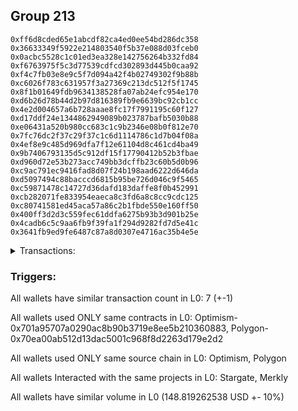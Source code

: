 ## Group 213

```0xd8ca51074e5c9cb36e266f7ac2df45b2e1cc4b97
0xff6d8cded65e1abcdf82ca4ed0ee54bd286dc358
0x36633349f5922e214803540f5b37e088d03fceb0
0x0acbc5528c1c01ed3ea328e142756264b332fd84
0xf6763975f5c3d77539cdfcd302893d445b0caa92
0xf4c7fb03e8e9c5f7d094a42f4b02749302f9b88b
0xc6026f783c631957f3a27369c213dc512f5f1745
0x8f1b01649fdb9634138528fa07ab24efc954e170
0xd6b26d78b44d2b97d816389fb9e6639bc92cb1cc
0x4e2d004657a6b728aaae8fc17f7991195c60f127
0xd17ddf24e1344862949089b023787bafb5030b88
0xe06431a520b980cc683c1c9b2346e08b0f812e70
0x7fc76dc2f37c29f37c1c6d1114786c1d7b04f08a
0x4ef8e9c485d969dfa7f12e61104d8c461cd4ba49
0x9b7406793135d5c912df15f17790412b52b3fbae
0xd960d72e53b273acc749bb3dcffb23c60b5d0b96
0xc9ac791ec9416fad8d07f24b198aad6222d646da
0xd5097494c88bacccd6815b95be726d046c9f5465
0xc59871478c14727d36dafd183daffe8f0b452991
0xcb282071fe833954eaeca8c3fd6a8c8cc9cdc125
0xc80741581ed45aca57a86c2b1fbde550e160ff50
0x400ff3d2d3c559fec61ddfa6275b93b3d901b25e
0x4cadb6c5c9aa6fb9f39fa1f294d9282fd7d5e41c
0x3641fb9ed9fe6487c87a8d0307e4716ac35b4e5e
```
<details>
<summary>Transactions:</summary>

Hashes: 

Wallet: 0xd8ca51074e5c9cb36e266f7ac2df45b2e1cc4b97

       Hash: 0xcf94615b0b98fd0ec11d6011122577a7a96f1e8fbed7305f11ff8c2d8abfd817
         - source chain: Optimism
         - destination chain: Polygon
         - project: Stargate
         - contract: 0x701a95707a0290ac8b90b3719e8ee5b210360883
         - value USD: 148.819262538
       Hash: 0xffb8f56965a0488accc7ee6e5602868bd635f9753a3b810856a7b11757a281d8
         - source chain: Polygon
         - destination chain: Viction
         - project: Merkly
         - contract: 0x70ea00ab512d13dac5001c968f8d2263d179e2d2
       Hash: 0x76144486f09ddb9359be39de3bf710b8ce3c6e49a0ccde4e56b7ea0b956bb6af
         - source chain: Polygon
         - destination chain: Merit Circle
         - project: Merkly
         - contract: 0x70ea00ab512d13dac5001c968f8d2263d179e2d2
       Hash: 0xd28a5ede81001d740a36ff448da085b92f2f3386619ba06339915156000c3e72
         - source chain: Polygon
         - destination chain: Celo Mainnet
         - project: Merkly
         - contract: 0x70ea00ab512d13dac5001c968f8d2263d179e2d2
       Hash: 0xc77caf6befca07c202df37ee3490457c98af3f33cd6b7a05a76b0961916fcc3d
         - source chain: Polygon
         - destination chain: Fuse Mainnet
         - project: Merkly
         - contract: 0x70ea00ab512d13dac5001c968f8d2263d179e2d2
       Hash: 0xc157be25c44d31d82c13c3d0f394fc35ecf0f4b6e04567b313e89573e723caf2
         - source chain: Polygon
         - destination chain: Klaytn Mainnet Cypress
         - project: Merkly
         - contract: 0x70ea00ab512d13dac5001c968f8d2263d179e2d2
       Hash: 0xa8522dc1544cfcc7bca7b992aca86ce7f3ce0344fb201378d63ca53f58f00fac
         - source chain: Polygon
         - destination chain: Mode
         - project: Merkly
         - contract: 0x70ea00ab512d13dac5001c968f8d2263d179e2d2
Wallet: 0xff6d8cded65e1abcdf82ca4ed0ee54bd286dc358

       Hash:0xc019239bde27f7049c1c4a4f521c4ce948893d6eb7d6680e04985f28c6c186d0
         - source chain: Optimism
         - destination chain: Polygon
         - project: Stargate
         - contract: 0x701a95707a0290ac8b90b3719e8ee5b210360883
         - value USD: 149.775828509
       Hash:0x7e777f89b47d66730a55b1bf25a3f60101e33d38be98a64b2852b8f445d8dc1f
         - source chain: Polygon
         - destination chain: Moonriver
         - project: Merkly
         - contract: 0x70ea00ab512d13dac5001c968f8d2263d179e2d2
       Hash:0x4fdc7daadc316ecd24a52748fdc0d8df15b152cf19866cff96229543f670f061
         - source chain: Polygon
         - destination chain: Gnosis
         - project: Merkly
         - contract: 0x70ea00ab512d13dac5001c968f8d2263d179e2d2
       Hash:0xe558cc3b082a619928402eff8a430b665c7b91e36fb521a2204e1590062a1064
         - source chain: Polygon
         - destination chain: DFK
         - project: Merkly
         - contract: 0x70ea00ab512d13dac5001c968f8d2263d179e2d2
       Hash:0x167210958fff9b8bcb782f3dc8562b2e845d279e2e78dbcf280961f4f9acdb7c
         - source chain: Polygon
         - destination chain: Viction
         - project: Merkly
         - contract: 0x70ea00ab512d13dac5001c968f8d2263d179e2d2
       Hash:0xbbca96ebc075de55d69cb0102c16e75d8cccd6c6f45f3fde596888f1c79071b6
         - source chain: Polygon
         - destination chain: Merit Circle
         - project: Merkly
         - contract: 0x70ea00ab512d13dac5001c968f8d2263d179e2d2
       Hash:0x25d3359158fa3d3a71d26dd244eff353ba9f4a1ac6690e09f2f3c54e427c0995
         - source chain: Polygon
         - destination chain: Aptos
         - project: Merkly
         - contract: 0x70ea00ab512d13dac5001c968f8d2263d179e2d2
Wallet: 0x36633349f5922e214803540f5b37e088d03fceb0

       Hash:0xc33a394b500278b6d1f535a352996a3467a815245fd85fac4b0a12c43c062631
         - source chain: Optimism
         - destination chain: Polygon
         - project: Stargate
         - contract: 0x701a95707a0290ac8b90b3719e8ee5b210360883
         - value USD: 148.75696727
       Hash:0xdcfab6c1e377ad84828c77217243b169841a929b300647b8cdc37a0110b8f58d
         - source chain: Polygon
         - destination chain: Celo Mainnet
         - project: Merkly
         - contract: 0x70ea00ab512d13dac5001c968f8d2263d179e2d2
       Hash:0x9aa90fd33e211fc5d91d9832b654c6b8cdd9d92819a288eb89d16dcd767a0a8d
         - source chain: Polygon
         - destination chain: Fuse Mainnet
         - project: Merkly
         - contract: 0x70ea00ab512d13dac5001c968f8d2263d179e2d2
       Hash:0x77d48eee43d7078f21c7a3d2e9112c57304a6f830c91ff8478bda61091add344
         - source chain: Polygon
         - destination chain: Klaytn Mainnet Cypress
         - project: Merkly
         - contract: 0x70ea00ab512d13dac5001c968f8d2263d179e2d2
       Hash:0x92f9e1d9f02407cd5481a4a09495fc82449a08bbb1d900059b2a5b9be403b0e9
         - source chain: Polygon
         - destination chain: Moonriver
         - project: Merkly
         - contract: 0x70ea00ab512d13dac5001c968f8d2263d179e2d2
       Hash:0xf3fee2f6665cda926bf620e25368e9bb978284e8a8a9ac7122c8941f60f11ea4
         - source chain: Polygon
         - destination chain: Gnosis
         - project: Merkly
         - contract: 0x70ea00ab512d13dac5001c968f8d2263d179e2d2
       Hash:0x65f544f8ae61927266cbb36ab7eb366ca0e96410a0526f06256ee02de3738981
         - source chain: Polygon
         - destination chain: Celo Mainnet
         - project: Merkly
         - contract: 0x70ea00ab512d13dac5001c968f8d2263d179e2d2
Wallet: 0x0acbc5528c1c01ed3ea328e142756264b332fd84

       Hash:0xebed4c52deb81464294c792232ebbf05a9f0e54996027c3b312ee84d93155027
         - source chain: Optimism
         - destination chain: Polygon
         - project: Stargate
         - contract: 0x701a95707a0290ac8b90b3719e8ee5b210360883
         - value USD: 148.886105959
       Hash:0xb05c4e7ae4ce05ab5c662e287c6c8eab7ecc397774383764c7d4499cc922be69
         - source chain: Polygon
         - destination chain: DFK
         - project: Merkly
         - contract: 0x70ea00ab512d13dac5001c968f8d2263d179e2d2
       Hash:0xce6d393390828962a0cc4bb3c398e3eb50a3e328d738fd435ada5c06a9013cb5
         - source chain: Polygon
         - destination chain: Viction
         - project: Merkly
         - contract: 0x70ea00ab512d13dac5001c968f8d2263d179e2d2
       Hash:0xaea6181e0f68b7d8f080de194ee1a5d5f95d4ce967c15a3d3df157c69850b3ad
         - source chain: Polygon
         - destination chain: Celo Mainnet
         - project: Merkly
         - contract: 0x70ea00ab512d13dac5001c968f8d2263d179e2d2
       Hash:0xae64ec9e4403b921176b9764ef33bf40df4068aa9317a5f74aa216ed4c3b6b7e
         - source chain: Polygon
         - destination chain: Fuse Mainnet
         - project: Merkly
         - contract: 0x70ea00ab512d13dac5001c968f8d2263d179e2d2
       Hash:0xf1fe11a3edbeb2fdbe198a9b1d2b7b158aac8f2a8d5e361689dbd5e467680e80
         - source chain: Polygon
         - destination chain: Klaytn Mainnet Cypress
         - project: Merkly
         - contract: 0x70ea00ab512d13dac5001c968f8d2263d179e2d2
       Hash:0x3b0674ce2a75ff525089301a0e48dff6077d34d635c1b9378d70b744f2a8544a
         - source chain: Polygon
         - destination chain: Fuse Mainnet
         - project: Merkly
         - contract: 0x70ea00ab512d13dac5001c968f8d2263d179e2d2
Wallet: 0xf6763975f5c3d77539cdfcd302893d445b0caa92

       Hash:0x03353400100ae42358052de768cdedf70f1cbf58427f6bf72269758832253994
         - source chain: Optimism
         - destination chain: Polygon
         - project: Stargate
         - contract: 0x701a95707a0290ac8b90b3719e8ee5b210360883
         - value USD: 148.971341259
       Hash:0xeb8776f38bc96277f93bccf5229e8b8d184113d92c3b97741d5aa3671a545b05
         - source chain: Polygon
         - destination chain: Moonriver
         - project: Merkly
         - contract: 0x70ea00ab512d13dac5001c968f8d2263d179e2d2
       Hash:0x1bb24b2dcc2eb4dbdf83ba4100f01083939057aacfa5536aaf7dbf3895e2ba0d
         - source chain: Polygon
         - destination chain: Gnosis
         - project: Merkly
         - contract: 0x70ea00ab512d13dac5001c968f8d2263d179e2d2
       Hash:0x063b4e09f771d515127e98898fbbd4978f72ec1154436ec5d8663fe975442ec7
         - source chain: Polygon
         - destination chain: DFK
         - project: Merkly
         - contract: 0x70ea00ab512d13dac5001c968f8d2263d179e2d2
       Hash:0x6f05529c6fd1787e303b0dcdefead51b2344adb1c26e9a5393b30b25c818635d
         - source chain: Polygon
         - destination chain: Merit Circle
         - project: Merkly
         - contract: 0x70ea00ab512d13dac5001c968f8d2263d179e2d2
       Hash:0xdd0d210b7e9ef6fd3699feb9300d89b5f6e89ebf523ec207b413feab5a6d9a0e
         - source chain: Polygon
         - destination chain: Celo Mainnet
         - project: Merkly
         - contract: 0x70ea00ab512d13dac5001c968f8d2263d179e2d2
       Hash:0x2bf4634c37a41afd5abd87db061a19f137100af4b5e5b4de3738b69ce2b18358
         - source chain: Polygon
         - destination chain: Klaytn Mainnet Cypress
         - project: Merkly
         - contract: 0x70ea00ab512d13dac5001c968f8d2263d179e2d2
Wallet: 0xf4c7fb03e8e9c5f7d094a42f4b02749302f9b88b

       Hash:0x40d40ba382c089448d1d28869f3098e43483b27a0f95f62566e77c04e6b96ead
         - source chain: Optimism
         - destination chain: Polygon
         - project: Stargate
         - contract: 0x701a95707a0290ac8b90b3719e8ee5b210360883
         - value USD: 148.923576646
       Hash:0x5d562da451b28407a2f2b04c8bce5e77576fa3093fc61447bba3fea4ebf6d8de
         - source chain: Polygon
         - destination chain: Fuse Mainnet
         - project: Merkly
         - contract: 0x70ea00ab512d13dac5001c968f8d2263d179e2d2
       Hash:0xc8c875cd83dc4871b974d57a59a61a03011733f30302006725939cd3b6f0c3a6
         - source chain: Polygon
         - destination chain: Klaytn Mainnet Cypress
         - project: Merkly
         - contract: 0x70ea00ab512d13dac5001c968f8d2263d179e2d2
       Hash:0x610e57882a3cb566ada0723dadfb452c904541e76076c55ed7f08e542bf864f1
         - source chain: Polygon
         - destination chain: Moonriver
         - project: Merkly
         - contract: 0x70ea00ab512d13dac5001c968f8d2263d179e2d2
       Hash:0xc9ce383037095769c44f6953cc54ab051b57603900f7d07a6cabfbe7844aead7
         - source chain: Polygon
         - destination chain: Gnosis
         - project: Merkly
         - contract: 0x70ea00ab512d13dac5001c968f8d2263d179e2d2
       Hash:0xda1291c13af5aac734474c69461abd77a6a5092d87ea6358e2148c41d51d4967
         - source chain: Polygon
         - destination chain: DFK
         - project: Merkly
         - contract: 0x70ea00ab512d13dac5001c968f8d2263d179e2d2
       Hash:0x883b63b7aad0c3d1c81dd74b566c7557cb17b419049d724d9724ad2141dd800c
         - source chain: Polygon
         - destination chain: Moonbeam
         - project: Merkly
         - contract: 0x70ea00ab512d13dac5001c968f8d2263d179e2d2
Wallet: 0xc6026f783c631957f3a27369c213dc512f5f1745

       Hash:0x3e4225391065c0a9989d3ed4d4b4799b2a632f4284ce2aebb8074229c97224ed
         - source chain: Optimism
         - destination chain: Polygon
         - project: Stargate
         - contract: 0x701a95707a0290ac8b90b3719e8ee5b210360883
         - value USD: 148.96596799
       Hash:0xfa2a1877a8a6552111dbf78940238e3013ebd2820ce79a4c4da4f9a324c9f807
         - source chain: Polygon
         - destination chain: Viction
         - project: Merkly
         - contract: 0x70ea00ab512d13dac5001c968f8d2263d179e2d2
       Hash:0x75b5e94994729090ac01cb2dc269c0f35d4510e6ce77f832219465121088a837
         - source chain: Polygon
         - destination chain: Merit Circle
         - project: Merkly
         - contract: 0x70ea00ab512d13dac5001c968f8d2263d179e2d2
       Hash:0xaef27c96ce41c50b6c83298c97573259c673ebb476c61e5a9aa73caa9612ceb2
         - source chain: Polygon
         - destination chain: Celo Mainnet
         - project: Merkly
         - contract: 0x70ea00ab512d13dac5001c968f8d2263d179e2d2
       Hash:0x89a711507460dd747edecabd75cca6bfed4fbe431fac5bb2131b5df40a10a6be
         - source chain: Polygon
         - destination chain: Fuse Mainnet
         - project: Merkly
         - contract: 0x70ea00ab512d13dac5001c968f8d2263d179e2d2
       Hash:0x554d87dda0d70aa1cfb5e195ed214efcce48711de0def19b68680cc47bf9d109
         - source chain: Polygon
         - destination chain: Klaytn Mainnet Cypress
         - project: Merkly
         - contract: 0x70ea00ab512d13dac5001c968f8d2263d179e2d2
       Hash:0xf25b95065cb9f19225f56b92b613db58732f1d1b1986f219be699554f3da1565
         - source chain: Polygon
         - destination chain: Moonriver
         - project: Merkly
         - contract: 0x70ea00ab512d13dac5001c968f8d2263d179e2d2
Wallet: 0x8f1b01649fdb9634138528fa07ab24efc954e170

       Hash:0x1fbf0b23a92e7c31108ca39b08476f47cb8485bd4c3d062a19cb196fdcf9ad21
         - source chain: Optimism
         - destination chain: Polygon
         - project: Stargate
         - contract: 0x701a95707a0290ac8b90b3719e8ee5b210360883
         - value USD: 148.903534535
       Hash:0xf7d3636956f12a52aae971aa748024317b6445cad9b52ad90372f45456bf4916
         - source chain: Polygon
         - destination chain: Moonriver
         - project: Merkly
         - contract: 0x70ea00ab512d13dac5001c968f8d2263d179e2d2
       Hash:0x36f2412cf1b8274363df6ecdc1bfab96f7f76b9f81cf37cde1acf7353ade60fb
         - source chain: Polygon
         - destination chain: Gnosis
         - project: Merkly
         - contract: 0x70ea00ab512d13dac5001c968f8d2263d179e2d2
       Hash:0x6f5d6da62601591e47a75dded37953f491b425bc5a134a2db32718335e4eae99
         - source chain: Polygon
         - destination chain: DFK
         - project: Merkly
         - contract: 0x70ea00ab512d13dac5001c968f8d2263d179e2d2
       Hash:0xa7509d66c2a989e5b3bba337fb9aecf9111177b906b4cfcaf547a23dfe44a904
         - source chain: Polygon
         - destination chain: Viction
         - project: Merkly
         - contract: 0x70ea00ab512d13dac5001c968f8d2263d179e2d2
       Hash:0x912770e79d4634efa33f377f89420cbb0f49af7dc215f86bea5343e852c929bd
         - source chain: Polygon
         - destination chain: Merit Circle
         - project: Merkly
         - contract: 0x70ea00ab512d13dac5001c968f8d2263d179e2d2
       Hash:0x2f6f6f37e5e09a6b7d86a2af5c09b77780d3bd5dd90fa86cd8fe3bdb1c800ff4
         - source chain: Polygon
         - destination chain: DFK
         - project: Merkly
         - contract: 0x70ea00ab512d13dac5001c968f8d2263d179e2d2
Wallet: 0xd6b26d78b44d2b97d816389fb9e6639bc92cb1cc

       Hash:0x5036ce0a46e2795532df3546c35dff25a760001e3a6883db37d3153239195ce8
         - source chain: Optimism
         - destination chain: Polygon
         - project: Stargate
         - contract: 0x701a95707a0290ac8b90b3719e8ee5b210360883
         - value USD: 149.016889874
       Hash:0x0f06e54b9faa29c310bb56ef93a54df15fe7246fd7ab15d50188f731bb3101b3
         - source chain: Polygon
         - destination chain: Celo Mainnet
         - project: Merkly
         - contract: 0x70ea00ab512d13dac5001c968f8d2263d179e2d2
       Hash:0xcb4046e8a89afd5337f5fd45bef4d45b856915cb08bee8a0e71dbc6c95877a2c
         - source chain: Polygon
         - destination chain: Fuse Mainnet
         - project: Merkly
         - contract: 0x70ea00ab512d13dac5001c968f8d2263d179e2d2
       Hash:0xad3d67634796f0004cef185522313ba3fa71a3f1a35dd81afd8f61d7a5b93a76
         - source chain: Polygon
         - destination chain: Klaytn Mainnet Cypress
         - project: Merkly
         - contract: 0x70ea00ab512d13dac5001c968f8d2263d179e2d2
       Hash:0x29b00704be8f5bd77cd039855c658bb8b9763c00f85a9519cab57614690f8b45
         - source chain: Polygon
         - destination chain: Moonriver
         - project: Merkly
         - contract: 0x70ea00ab512d13dac5001c968f8d2263d179e2d2
       Hash:0x7dc4de21533691b47bbd07f1c2a2837d90f56b2c1c80afedd31529b3e8fea241
         - source chain: Polygon
         - destination chain: Gnosis
         - project: Merkly
         - contract: 0x70ea00ab512d13dac5001c968f8d2263d179e2d2
       Hash:0x33c8d98b6689892cd3e512773a7512111780585bc3d66e23e676ec96cac3b027
         - source chain: Polygon
         - destination chain: Viction
         - project: Merkly
         - contract: 0x70ea00ab512d13dac5001c968f8d2263d179e2d2
Wallet: 0x4e2d004657a6b728aaae8fc17f7991195c60f127

       Hash:0x37f6e7f3768794a10d780c25ebaa583c6add76c65be852b28c623c200a0027dd
         - source chain: Optimism
         - destination chain: Polygon
         - project: Stargate
         - contract: 0x701a95707a0290ac8b90b3719e8ee5b210360883
         - value USD: 148.971865969
       Hash:0xb7b2f6d5ba7d98407b2a27a6c9bb670cfb5e81ceb38c13b48e593a09ddc8d64f
         - source chain: Polygon
         - destination chain: DFK
         - project: Merkly
         - contract: 0x70ea00ab512d13dac5001c968f8d2263d179e2d2
       Hash:0x8ca67bcb0942f4f0b34ea6dc74d9a825fe22318ef5595a0749951dc41cb3f856
         - source chain: Polygon
         - destination chain: Viction
         - project: Merkly
         - contract: 0x70ea00ab512d13dac5001c968f8d2263d179e2d2
       Hash:0xe650b251d29a783f396d695b869f7637f0fba4c741aa66d35fa1ce358b647d7d
         - source chain: Polygon
         - destination chain: Merit Circle
         - project: Merkly
         - contract: 0x70ea00ab512d13dac5001c968f8d2263d179e2d2
       Hash:0xd4147260dc12613df9a1bf4c2d4b389ebbe8a9b2b5b6f8ea622a6ecc2bfc65ae
         - source chain: Polygon
         - destination chain: Celo Mainnet
         - project: Merkly
         - contract: 0x70ea00ab512d13dac5001c968f8d2263d179e2d2
       Hash:0xfbcb824cc581e948d73d5c84ebf8b20677c8d2b639fdf8777b9227720d0d77d8
         - source chain: Polygon
         - destination chain: Fuse Mainnet
         - project: Merkly
         - contract: 0x70ea00ab512d13dac5001c968f8d2263d179e2d2
       Hash:0x8bce34297c66c8d33db914896d4048ed2234b24d080af6a024841df948f32038
         - source chain: Polygon
         - destination chain: Merit Circle
         - project: Merkly
         - contract: 0x70ea00ab512d13dac5001c968f8d2263d179e2d2
Wallet: 0xd17ddf24e1344862949089b023787bafb5030b88

       Hash:0xd90f9386e6bdbb584e4e7d78bca2d5709f55a8bd43deb0600dfa995abd1a965c
         - source chain: Optimism
         - destination chain: Polygon
         - project: Stargate
         - contract: 0x701a95707a0290ac8b90b3719e8ee5b210360883
         - value USD: 148.971643668
       Hash:0xd54b91678e5adc564cc590283bdf23fb5698ba59d8bd3f6950348262abeca51d
         - source chain: Polygon
         - destination chain: Klaytn Mainnet Cypress
         - project: Merkly
         - contract: 0x70ea00ab512d13dac5001c968f8d2263d179e2d2
       Hash:0x81c187a7dc4535f3d90bf5f3ddbd4646f0119e1207dfae34c8b25fd97eb7b4fe
         - source chain: Polygon
         - destination chain: Moonriver
         - project: Merkly
         - contract: 0x70ea00ab512d13dac5001c968f8d2263d179e2d2
       Hash:0x9223c0450e84999f27388fe3fcf286261ee7202b72e0b2ace9b0617608bd557c
         - source chain: Polygon
         - destination chain: Gnosis
         - project: Merkly
         - contract: 0x70ea00ab512d13dac5001c968f8d2263d179e2d2
       Hash:0x76dd469878659625f1f5245847d9854c1a673d58332ad91353a40fc9daab7cb3
         - source chain: Polygon
         - destination chain: DFK
         - project: Merkly
         - contract: 0x70ea00ab512d13dac5001c968f8d2263d179e2d2
       Hash:0x937b1959265d9b0a01e3d5ec8a7651b1068f0860e635d6d89132e0ec9e0b097d
         - source chain: Polygon
         - destination chain: Viction
         - project: Merkly
         - contract: 0x70ea00ab512d13dac5001c968f8d2263d179e2d2
       Hash:0x988d04940feecbc7c2101a89a001374d2cd198a358986ff7c19dc8e0ec99a47a
         - source chain: Polygon
         - destination chain: Mode
         - project: Merkly
         - contract: 0x70ea00ab512d13dac5001c968f8d2263d179e2d2
Wallet: 0xe06431a520b980cc683c1c9b2346e08b0f812e70

       Hash:0xb7c07e5a23125333e4dbb15a59adee18e8a469950ef37e7cb06ff040deb1d414
         - source chain: Optimism
         - destination chain: Polygon
         - project: Stargate
         - contract: 0x701a95707a0290ac8b90b3719e8ee5b210360883
         - value USD: 148.978591066
       Hash:0x216be18fcc0a940eac46fbf9b03317262a66a6646675aae7f9011bd6b34bc0c2
         - source chain: Polygon
         - destination chain: Merit Circle
         - project: Merkly
         - contract: 0x70ea00ab512d13dac5001c968f8d2263d179e2d2
       Hash:0x9d27453b714b9f5362d57dadab1eda2661ced465702a6478e3d5174918128608
         - source chain: Polygon
         - destination chain: Celo Mainnet
         - project: Merkly
         - contract: 0x70ea00ab512d13dac5001c968f8d2263d179e2d2
       Hash:0x43a4a6321dc09dde209efae3b913858949da2d325f08b0ff0432f78924574705
         - source chain: Polygon
         - destination chain: Fuse Mainnet
         - project: Merkly
         - contract: 0x70ea00ab512d13dac5001c968f8d2263d179e2d2
       Hash:0xd498ad01d649b37508f46986d768fe86c195a0e888e16e9bb8506fcb96601f76
         - source chain: Polygon
         - destination chain: Klaytn Mainnet Cypress
         - project: Merkly
         - contract: 0x70ea00ab512d13dac5001c968f8d2263d179e2d2
       Hash:0x400cb41225cbd26b94fc7ab847597318a774fec0818b7f36bb875a854ec013da
         - source chain: Polygon
         - destination chain: Moonriver
         - project: Merkly
         - contract: 0x70ea00ab512d13dac5001c968f8d2263d179e2d2
       Hash:0x08540268659405f19229b85115392552772cae70bb87729a00e934e44f2e4562
         - source chain: Polygon
         - destination chain: Aptos
         - project: Merkly
         - contract: 0x70ea00ab512d13dac5001c968f8d2263d179e2d2
Wallet: 0x7fc76dc2f37c29f37c1c6d1114786c1d7b04f08a

       Hash:0xac9131aea2c06599aa8aa2e03788b8694e512dc8f0f1d1cd925891d3d2db6a83
         - source chain: Optimism
         - destination chain: Polygon
         - project: Stargate
         - contract: 0x701a95707a0290ac8b90b3719e8ee5b210360883
         - value USD: 148.983695971
       Hash:0xfa95796b6820504bced042b436a4ebb74758afdf531c9ee9d9e6398f5cf265ab
         - source chain: Polygon
         - destination chain: Gnosis
         - project: Merkly
         - contract: 0x70ea00ab512d13dac5001c968f8d2263d179e2d2
       Hash:0xc588478556bc9fc851c7d091aebf0e15cf923d6ff6a794250d82824c26172201
         - source chain: Polygon
         - destination chain: DFK
         - project: Merkly
         - contract: 0x70ea00ab512d13dac5001c968f8d2263d179e2d2
       Hash:0x12e6ba4c562af4fd0f79e8185faf30759c8285dced74970a715efb71bb4803cb
         - source chain: Polygon
         - destination chain: Viction
         - project: Merkly
         - contract: 0x70ea00ab512d13dac5001c968f8d2263d179e2d2
       Hash:0xe1a851e109922985f2428827e2e7d83de993c3706441e47c6dde1d5fef36fafa
         - source chain: Polygon
         - destination chain: Merit Circle
         - project: Merkly
         - contract: 0x70ea00ab512d13dac5001c968f8d2263d179e2d2
       Hash:0xa0386d9730341665254b01da290f115da9326d025bdea1677c31bd1373ce0641
         - source chain: Polygon
         - destination chain: Celo Mainnet
         - project: Merkly
         - contract: 0x70ea00ab512d13dac5001c968f8d2263d179e2d2
       Hash:0xd9391f4d96f43fe72cd2571143b51d2b1c28bba2680c8725dd24bcbc0c192c73
         - source chain: Polygon
         - destination chain: Celo Mainnet
         - project: Merkly
         - contract: 0x70ea00ab512d13dac5001c968f8d2263d179e2d2
Wallet: 0x4ef8e9c485d969dfa7f12e61104d8c461cd4ba49

       Hash:0x2b1e1c9b65b5c139e4e2ef19d1cff3ea868c350c0f30c689f3facb0efd4c89d8
         - source chain: Optimism
         - destination chain: Polygon
         - project: Stargate
         - contract: 0x701a95707a0290ac8b90b3719e8ee5b210360883
         - value USD: 148.938538886
       Hash:0xaf42d70fe46dae165b4b345f6bbc7df2ea535beee3ae6400cecb17caa26079e3
         - source chain: Polygon
         - destination chain: Fuse Mainnet
         - project: Merkly
         - contract: 0x70ea00ab512d13dac5001c968f8d2263d179e2d2
       Hash:0x6d805c59f12429c8e94e4bec179e26dc34ff58b8293545037d5e128fc39f2db0
         - source chain: Polygon
         - destination chain: Klaytn Mainnet Cypress
         - project: Merkly
         - contract: 0x70ea00ab512d13dac5001c968f8d2263d179e2d2
       Hash:0x3b0777a687b35e46c6f1401d1b954d08f86528d4a3418cca714ce099d162f62f
         - source chain: Polygon
         - destination chain: Moonriver
         - project: Merkly
         - contract: 0x70ea00ab512d13dac5001c968f8d2263d179e2d2
       Hash:0xe9f72c9b8398b0c6c3ecba9584d776159c9b7f5e97f144242f0dd1e9d3ce547a
         - source chain: Polygon
         - destination chain: Gnosis
         - project: Merkly
         - contract: 0x70ea00ab512d13dac5001c968f8d2263d179e2d2
       Hash:0x0ffc9e7be0fd49feb8a2ddc81720607d1f918f631a05b55f97426dca06a78348
         - source chain: Polygon
         - destination chain: DFK
         - project: Merkly
         - contract: 0x70ea00ab512d13dac5001c968f8d2263d179e2d2
       Hash:0x496c4a99ceab87b63e68f8186c017552c881d0847ca7842da7ec9e6414c2695a
         - source chain: Polygon
         - destination chain: Fuse Mainnet
         - project: Merkly
         - contract: 0x70ea00ab512d13dac5001c968f8d2263d179e2d2
Wallet: 0x9b7406793135d5c912df15f17790412b52b3fbae

       Hash:0x91e93246f5a821d016444769fb69eeb749b82133911dd844b93be5848818ce5b
         - source chain: Optimism
         - destination chain: Polygon
         - project: Stargate
         - contract: 0x701a95707a0290ac8b90b3719e8ee5b210360883
         - value USD: 148.913057417
       Hash:0xc2050dfe101334d6164699e46e1cea047d433b61440b946ab0244a0090cadc76
         - source chain: Polygon
         - destination chain: Viction
         - project: Merkly
         - contract: 0x70ea00ab512d13dac5001c968f8d2263d179e2d2
       Hash:0x4fcd1de4998279395782ceca8b1af618b607c437db3302f14f8e060a2390757c
         - source chain: Polygon
         - destination chain: Merit Circle
         - project: Merkly
         - contract: 0x70ea00ab512d13dac5001c968f8d2263d179e2d2
       Hash:0xe8a67ddc5f4dd89d80dc9332258c9685102b7dc5897e6ecf4723a401a237f005
         - source chain: Polygon
         - destination chain: Celo Mainnet
         - project: Merkly
         - contract: 0x70ea00ab512d13dac5001c968f8d2263d179e2d2
       Hash:0xbd8478e7c8644355f591ecebc6b532a966a9262a1a6715290b441c6f2dedb123
         - source chain: Polygon
         - destination chain: Fuse Mainnet
         - project: Merkly
         - contract: 0x70ea00ab512d13dac5001c968f8d2263d179e2d2
       Hash:0xbc32567e0b5276cc97068a1780e58cb7ee5945850de086e852442403418c99ab
         - source chain: Polygon
         - destination chain: Klaytn Mainnet Cypress
         - project: Merkly
         - contract: 0x70ea00ab512d13dac5001c968f8d2263d179e2d2
       Hash:0xf8092e8c7aa7ac99351ae9a0c8bfde59f7bc9690e809146c92793ba9694650eb
         - source chain: Polygon
         - destination chain: Klaytn Mainnet Cypress
         - project: Merkly
         - contract: 0x70ea00ab512d13dac5001c968f8d2263d179e2d2
Wallet: 0xd960d72e53b273acc749bb3dcffb23c60b5d0b96

       Hash:0xbbc394d93b03dc86f887cb10e153c979dfb5941e0e82463d6016c6aef29657c2
         - source chain: Optimism
         - destination chain: Polygon
         - project: Stargate
         - contract: 0x701a95707a0290ac8b90b3719e8ee5b210360883
         - value USD: 149.018899592
       Hash:0xc7d3341a83ee1084573d5d7d7cab79a458934b9db406b96913a4b1a207f11c62
         - source chain: Polygon
         - destination chain: Moonriver
         - project: Merkly
         - contract: 0x70ea00ab512d13dac5001c968f8d2263d179e2d2
       Hash:0x33f1ba4a363fefef7fce8f6b722e88f3737db861bb8f1c686de2da91008598c6
         - source chain: Polygon
         - destination chain: Gnosis
         - project: Merkly
         - contract: 0x70ea00ab512d13dac5001c968f8d2263d179e2d2
       Hash:0x6e2e0c971e0620cbe6fef1fd5f118f313cc7634a3f3adfc273c2c8eb28d446ec
         - source chain: Polygon
         - destination chain: DFK
         - project: Merkly
         - contract: 0x70ea00ab512d13dac5001c968f8d2263d179e2d2
       Hash:0x9ead51e84f1324765ea9e011d787f3251acabc290512b77b8469ce76bee5a1f5
         - source chain: Polygon
         - destination chain: Viction
         - project: Merkly
         - contract: 0x70ea00ab512d13dac5001c968f8d2263d179e2d2
       Hash:0xdd7fc82a38b3edecc237ff2f61facc0f3b6cbe00d47a5c68f361735f18455076
         - source chain: Polygon
         - destination chain: Celo Mainnet
         - project: Merkly
         - contract: 0x70ea00ab512d13dac5001c968f8d2263d179e2d2
       Hash:0x0f4c222918c05f748a93490db1751d4c9e7c47208523dc3c1b38ede7dc120677
         - source chain: Polygon
         - destination chain: Moonbeam
         - project: Merkly
         - contract: 0x70ea00ab512d13dac5001c968f8d2263d179e2d2
Wallet: 0xc9ac791ec9416fad8d07f24b198aad6222d646da

       Hash:0x0daba928ce42c5d1442f752f44e392b59fdaf636a92c505f6145537dcb7f1d11
         - source chain: Optimism
         - destination chain: Polygon
         - project: Stargate
         - contract: 0x701a95707a0290ac8b90b3719e8ee5b210360883
         - value USD: 149.001175616
       Hash:0x2aeca451a16f1d3bba2b7a4d915853ebe3c2f2190a9d6f445433e395f1d8e600
         - source chain: Polygon
         - destination chain: Fuse Mainnet
         - project: Merkly
         - contract: 0x70ea00ab512d13dac5001c968f8d2263d179e2d2
       Hash:0x6dbcc8390124da018860eb900e23caa180cfcf09facc13076b438fc87afca0c1
         - source chain: Polygon
         - destination chain: Klaytn Mainnet Cypress
         - project: Merkly
         - contract: 0x70ea00ab512d13dac5001c968f8d2263d179e2d2
       Hash:0xb1622c0e61d6c091275c50f7409d6d6f5a7556f5e405c7a2708fdc2c3818b5b5
         - source chain: Polygon
         - destination chain: Moonriver
         - project: Merkly
         - contract: 0x70ea00ab512d13dac5001c968f8d2263d179e2d2
       Hash:0x9d2080861eb5117c7b9507c495e65245575a9c006537622c420a56d8c821582a
         - source chain: Polygon
         - destination chain: Gnosis
         - project: Merkly
         - contract: 0x70ea00ab512d13dac5001c968f8d2263d179e2d2
       Hash:0xcf5619e007072e96c24cf6ac530c89716ef9740b605eca9f2463211593e18f61
         - source chain: Polygon
         - destination chain: DFK
         - project: Merkly
         - contract: 0x70ea00ab512d13dac5001c968f8d2263d179e2d2
       Hash:0xf024ab98bfc2fbfd86a66ce4855196704800a6ee90d90c373f24b91b81230a7d
         - source chain: Polygon
         - destination chain: Celo Mainnet
         - project: Merkly
         - contract: 0x70ea00ab512d13dac5001c968f8d2263d179e2d2
Wallet: 0xd5097494c88bacccd6815b95be726d046c9f5465

       Hash:0xc7fdad68c13c34ec5575fa898488a17e60bde71b4f9362afaef9c4897df3b058
         - source chain: Optimism
         - destination chain: Polygon
         - project: Stargate
         - contract: 0x701a95707a0290ac8b90b3719e8ee5b210360883
         - value USD: 149.001500055
       Hash:0x22f27841d1b7aeec8f3a180ddd87db84ea20cd3a59c9913785afb944b52dc8ac
         - source chain: Polygon
         - destination chain: Viction
         - project: Merkly
         - contract: 0x70ea00ab512d13dac5001c968f8d2263d179e2d2
       Hash:0xd18fc071b9d6b256896f117f2c9ef03b5aa3528bae0985b1bfd073d4804ce131
         - source chain: Polygon
         - destination chain: Merit Circle
         - project: Merkly
         - contract: 0x70ea00ab512d13dac5001c968f8d2263d179e2d2
       Hash:0x1236bd61afce27de4fbc252e390a3f7c57f8c047e64c52ded5cc380a7bc8148e
         - source chain: Polygon
         - destination chain: Celo Mainnet
         - project: Merkly
         - contract: 0x70ea00ab512d13dac5001c968f8d2263d179e2d2
       Hash:0x13c288965d97ff128c3a12de2d250288cb6ab1170b0ecf3fd618f9aef6145c65
         - source chain: Polygon
         - destination chain: Fuse Mainnet
         - project: Merkly
         - contract: 0x70ea00ab512d13dac5001c968f8d2263d179e2d2
       Hash:0x78e6429f9afee5a9bca7547e681bb447a498b1f60f96057121f5c70e5763a6c1
         - source chain: Polygon
         - destination chain: Klaytn Mainnet Cypress
         - project: Merkly
         - contract: 0x70ea00ab512d13dac5001c968f8d2263d179e2d2
       Hash:0x99e00bb092816079f1e05e06189f42538466650eecd23b85f377dec71106d09f
         - source chain: Polygon
         - destination chain: Fuse Mainnet
         - project: Merkly
         - contract: 0x70ea00ab512d13dac5001c968f8d2263d179e2d2
Wallet: 0xc59871478c14727d36dafd183daffe8f0b452991

       Hash:0x9ed000070b8362bd9500921e90823f71edaa3cc0267aec4d5659448955975e09
         - source chain: Optimism
         - destination chain: Polygon
         - project: Stargate
         - contract: 0x701a95707a0290ac8b90b3719e8ee5b210360883
         - value USD: 149.003086201
       Hash:0x6629a8c1eca585f7f17c86e421c63a742b19457dda8b0aa36b3d842a0c73de52
         - source chain: Polygon
         - destination chain: Moonriver
         - project: Merkly
         - contract: 0x70ea00ab512d13dac5001c968f8d2263d179e2d2
       Hash:0x35e7a27a26054192efb89bd7a735f2132d7f1c3d51139d71dc2a52799a99366c
         - source chain: Polygon
         - destination chain: Gnosis
         - project: Merkly
         - contract: 0x70ea00ab512d13dac5001c968f8d2263d179e2d2
       Hash:0x27d2a3c57948958540893195642520dd277de9c1ad19ab03dcf7e73cd9f44f25
         - source chain: Polygon
         - destination chain: DFK
         - project: Merkly
         - contract: 0x70ea00ab512d13dac5001c968f8d2263d179e2d2
       Hash:0x64d2659b982ee66e0c59ffd8456fa289043bd89bc392c3fba6fc7fb60e218ea8
         - source chain: Polygon
         - destination chain: Viction
         - project: Merkly
         - contract: 0x70ea00ab512d13dac5001c968f8d2263d179e2d2
       Hash:0xc3b9a1aa454b0f71d041f04e67b834d9944b6d9635facee652b2d812a7aee5ca
         - source chain: Polygon
         - destination chain: Merit Circle
         - project: Merkly
         - contract: 0x70ea00ab512d13dac5001c968f8d2263d179e2d2
       Hash:0x4946065f9897111f321c9d33c34da391d3bfde65ea1bc6a2839756f8b4f78b89
         - source chain: Polygon
         - destination chain: Klaytn Mainnet Cypress
         - project: Merkly
         - contract: 0x70ea00ab512d13dac5001c968f8d2263d179e2d2
Wallet: 0xcb282071fe833954eaeca8c3fd6a8c8cc9cdc125

       Hash:0x2cb526e5ce1abafa6b8cf8c9a5d586a56b3bfcdfc39187663444bca8e385b79f
         - source chain: Optimism
         - destination chain: Polygon
         - project: Stargate
         - contract: 0x701a95707a0290ac8b90b3719e8ee5b210360883
         - value USD: 149.024089613
       Hash:0xf1a53478755201c41c3e2ba783a0f3dd9eb19f480669ee9e7225601a4c4369ff
         - source chain: Polygon
         - destination chain: Celo Mainnet
         - project: Merkly
         - contract: 0x70ea00ab512d13dac5001c968f8d2263d179e2d2
       Hash:0x8f97bd35f62a9cc65b539fb661f9526cb9db69973cb97d345da769d037b97528
         - source chain: Polygon
         - destination chain: Fuse Mainnet
         - project: Merkly
         - contract: 0x70ea00ab512d13dac5001c968f8d2263d179e2d2
       Hash:0xdc9998649ea9069b539c7c5526aa0d2e2a9ecdf971d32f8d315662dc6cd1ae30
         - source chain: Polygon
         - destination chain: Klaytn Mainnet Cypress
         - project: Merkly
         - contract: 0x70ea00ab512d13dac5001c968f8d2263d179e2d2
       Hash:0x8d93d9cab2d94f0f45a30c90ea037dfaff4f67543bfe7ebb43137e51acbd82bb
         - source chain: Polygon
         - destination chain: Moonriver
         - project: Merkly
         - contract: 0x70ea00ab512d13dac5001c968f8d2263d179e2d2
       Hash:0xff8a3090d8664c9c4a15412fb1f64cc3d6a5a75c951e6ed6541f282b5a0a4dd1
         - source chain: Polygon
         - destination chain: DFK
         - project: Merkly
         - contract: 0x70ea00ab512d13dac5001c968f8d2263d179e2d2
       Hash:0x78bea7d7f08648e8dab463b4f38e30f120c7a68b574315fb16ff9911e3adffad
         - source chain: Polygon
         - destination chain: Moonbeam
         - project: Merkly
         - contract: 0x70ea00ab512d13dac5001c968f8d2263d179e2d2
Wallet: 0xc80741581ed45aca57a86c2b1fbde550e160ff50

       Hash:0xc0fb16ea47464a625ad096b561b73c1bc28d375a7bfe20e194217852b5f2441c
         - source chain: Optimism
         - destination chain: Polygon
         - project: Stargate
         - contract: 0x701a95707a0290ac8b90b3719e8ee5b210360883
         - value USD: 149.025692781
       Hash:0x0c0b2e6f4e6bd6a46e0057c33f4b0b942229ff9c81e2d30c88b551e8d668ef34
         - source chain: Polygon
         - destination chain: Viction
         - project: Merkly
         - contract: 0x70ea00ab512d13dac5001c968f8d2263d179e2d2
       Hash:0x4238fe1e6dd18cfc9a36bb0a454f196f4dc7d81a0cbd52fde9593fc45b97fe9d
         - source chain: Polygon
         - destination chain: Merit Circle
         - project: Merkly
         - contract: 0x70ea00ab512d13dac5001c968f8d2263d179e2d2
       Hash:0xb1dda9e1b5bafd6ee1b795e31c313804a62d65a405c61d3f046cf574570d3a52
         - source chain: Polygon
         - destination chain: Celo Mainnet
         - project: Merkly
         - contract: 0x70ea00ab512d13dac5001c968f8d2263d179e2d2
       Hash:0xceebf57023754e10cece344e744ae220d5fe2dfa7795f9b3945a3932b1dc9aeb
         - source chain: Polygon
         - destination chain: Fuse Mainnet
         - project: Merkly
         - contract: 0x70ea00ab512d13dac5001c968f8d2263d179e2d2
       Hash:0xa9d663c2b316dfce925ed35458d65e8253a339953a164666579af24cff2c6539
         - source chain: Polygon
         - destination chain: Klaytn Mainnet Cypress
         - project: Merkly
         - contract: 0x70ea00ab512d13dac5001c968f8d2263d179e2d2
       Hash:0xf145d1c18f674791e7ee64ab5f15e0259af51f275c883718d46d6674a29dff0c
         - source chain: Polygon
         - destination chain: Moonriver
         - project: Merkly
         - contract: 0x70ea00ab512d13dac5001c968f8d2263d179e2d2
Wallet: 0x400ff3d2d3c559fec61ddfa6275b93b3d901b25e

       Hash:0xc6d5782a6f5a7a49b9b083c84d826b0d51a4f13593638b422e4b7b27b00bd914
         - source chain: Optimism
         - destination chain: Polygon
         - project: Stargate
         - contract: 0x701a95707a0290ac8b90b3719e8ee5b210360883
         - value USD: 148.885866635
       Hash:0x8ce4a5c93a882e7817d6fd911dbd940c95a3c04d081a31087533f443db1c29c5
         - source chain: Polygon
         - destination chain: Gnosis
         - project: Merkly
         - contract: 0x70ea00ab512d13dac5001c968f8d2263d179e2d2
       Hash:0x46431f82c72adac524654e84222cd1a8d559e7382ea5694ded4551e789d24c9f
         - source chain: Polygon
         - destination chain: DFK
         - project: Merkly
         - contract: 0x70ea00ab512d13dac5001c968f8d2263d179e2d2
       Hash:0xd34cb86566072618925e40af4873ee02faec524029090c274d9514fdc14c4541
         - source chain: Polygon
         - destination chain: Viction
         - project: Merkly
         - contract: 0x70ea00ab512d13dac5001c968f8d2263d179e2d2
       Hash:0xcffb3844c4757d4a94384e5a95edc55510a0e77da8b624bf072c59e4ae02a1c3
         - source chain: Polygon
         - destination chain: Merit Circle
         - project: Merkly
         - contract: 0x70ea00ab512d13dac5001c968f8d2263d179e2d2
       Hash:0xb7847dfb79c00fb93b9f51a9612e6837d8a231e6425ec4cf3d2d5f2b7efec4df
         - source chain: Polygon
         - destination chain: Celo Mainnet
         - project: Merkly
         - contract: 0x70ea00ab512d13dac5001c968f8d2263d179e2d2
       Hash:0x1446a11fa3e85083f12ebcdb7e74c8300eece5d3e244de55b803cc1098adda7d
         - source chain: Polygon
         - destination chain: Gnosis
         - project: Merkly
         - contract: 0x70ea00ab512d13dac5001c968f8d2263d179e2d2
Wallet: 0x4cadb6c5c9aa6fb9f39fa1f294d9282fd7d5e41c

       Hash:0xdbc113e7a99e80057f037883a26b68437c42a405aa21bb955825f7c19c220123
         - source chain: Optimism
         - destination chain: Polygon
         - project: Stargate
         - contract: 0x701a95707a0290ac8b90b3719e8ee5b210360883
         - value USD: 148.960877104
       Hash:0x78a439c54818ae22d4664e58fcd660c92f9210ca195dee1c8ac8536c745536dd
         - source chain: Polygon
         - destination chain: Fuse Mainnet
         - project: Merkly
         - contract: 0x70ea00ab512d13dac5001c968f8d2263d179e2d2
       Hash:0x6195f08788f3fb6af63432eed1269ae8d699ac5310ffb67727e2df531e34cc17
         - source chain: Polygon
         - destination chain: Klaytn Mainnet Cypress
         - project: Merkly
         - contract: 0x70ea00ab512d13dac5001c968f8d2263d179e2d2
       Hash:0x9cc1b244530c493f4f55963bc59ba9d5980f7b955880c33d9202044fcde9e4b3
         - source chain: Polygon
         - destination chain: Moonriver
         - project: Merkly
         - contract: 0x70ea00ab512d13dac5001c968f8d2263d179e2d2
       Hash:0x054582c20df8d610295709c2d7943827a3a3d5a00d40e9fd3252efa433946327
         - source chain: Polygon
         - destination chain: Gnosis
         - project: Merkly
         - contract: 0x70ea00ab512d13dac5001c968f8d2263d179e2d2
       Hash:0xbc5c1849ca216b31ef693fd302eed03ff37b1320758ae71b8aa7f80499d63c60
         - source chain: Polygon
         - destination chain: Viction
         - project: Merkly
         - contract: 0x70ea00ab512d13dac5001c968f8d2263d179e2d2
       Hash:0xc95d86a5d892c5552737d1183fcb88a385dfb95c7a9f78f748ae3194d9b11954
         - source chain: Polygon
         - destination chain: DFK
         - project: Merkly
         - contract: 0x70ea00ab512d13dac5001c968f8d2263d179e2d2
Wallet: 0x3641fb9ed9fe6487c87a8d0307e4716ac35b4e5e

       Hash:0x2b47ee41b0fe123ef7f7c55f4b79fc1bfba60e7946c6c4e5b39dccd65d27f1a7
         - source chain: Optimism
         - destination chain: Polygon
         - project: Stargate
         - contract: 0x701a95707a0290ac8b90b3719e8ee5b210360883
         - value USD: 148.968706695
       Hash:0x1b090ab6d2fda8dc6670db13d687e2c7e91d2bee35daf99f8cc4ed9d1f45143b
         - source chain: Polygon
         - destination chain: Merit Circle
         - project: Merkly
         - contract: 0x70ea00ab512d13dac5001c968f8d2263d179e2d2
       Hash:0x56a9bce9dacd2d27c779c8818f2c69d0e7742eaf400918b4433290622e4fdcfb
         - source chain: Polygon
         - destination chain: Celo Mainnet
         - project: Merkly
         - contract: 0x70ea00ab512d13dac5001c968f8d2263d179e2d2
       Hash:0x68963dac42e6bc5dbb85732950d3c0248a423d732bb271ac69916a916de150b4
         - source chain: Polygon
         - destination chain: Fuse Mainnet
         - project: Merkly
         - contract: 0x70ea00ab512d13dac5001c968f8d2263d179e2d2
       Hash:0xdb8395790b9dce27056b5e174ddf03eb4727081cad532c1868d4f666edd75a0d
         - source chain: Polygon
         - destination chain: Klaytn Mainnet Cypress
         - project: Merkly
         - contract: 0x70ea00ab512d13dac5001c968f8d2263d179e2d2
       Hash:0xe82263e7e730eb5d5d8370d897d5458e46ac038996b046af42b683416905029f
         - source chain: Polygon
         - destination chain: Moonriver
         - project: Merkly
         - contract: 0x70ea00ab512d13dac5001c968f8d2263d179e2d2
       Hash:0x52127042e26c28a43714198632f61f2b97aaa8dfe7bd43b43147c5d66febf3e3
         - source chain: Polygon
         - destination chain: Viction
         - project: Merkly
         - contract: 0x70ea00ab512d13dac5001c968f8d2263d179e2d2

</details>


### Triggers: 
All wallets have similar transaction count in L0: 7 (+-1)

All wallets used ONLY same contracts in L0: Optimism-0x701a95707a0290ac8b90b3719e8ee5b210360883, Polygon-0x70ea00ab512d13dac5001c968f8d2263d179e2d2

All wallets used ONLY same source chain in L0: Optimism, Polygon

All wallets Interacted with the same projects in L0: Stargate, Merkly

All wallets have similar volume in L0 (148.819262538 USD +- 10%)


